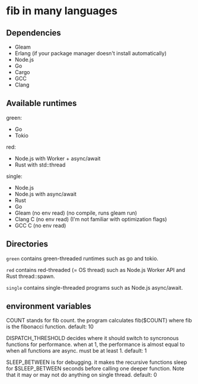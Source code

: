 # fib in many languages

## Dependencies

- Gleam
- Erlang (if your package manager doesn't install automatically)
- Node.js
- Go
- Cargo
- GCC
- Clang

## Available runtimes

green:
- Go
- Tokio

red:
- Node.js with Worker + async/await
- Rust with std::thread

single:
- Node.js
- Node.js with async/await
- Rust
- Go
- Gleam (no env read) (no compile, runs gleam run)
- Clang C (no env read) (I'm not familiar with optimization flags)
- GCC C (no env read)

## Directories

`green` contains green-threaded runtimes such as go and tokio.

`red` contains red-threaded (= OS thread) such as Node.js Worker API and Rust thread::spawn.

`single` contains single-threaded programs such as Node.js async/await.

## environment variables

COUNT stands for fib count. the program calculates fib($COUNT) where fib is the fibonacci function.
default: 10

DISPATCH_THRESHOLD decides where it should switch to syncronous functions for performance. when at 1, the performance is almost equal to when all functions are async. must be at least 1.
default: 1

SLEEP_BETWEEN is for debugging. it makes the recursive functions sleep for $SLEEP_BETWEEN seconds before calling one deeper function.
Note that it may or may not do anything on single thread.
default: 0

